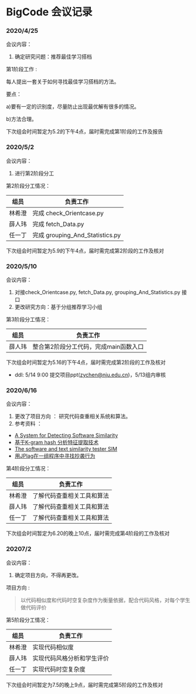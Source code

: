 # BigCode  会议记录

### 2020/4/25 
会议内容：
1.  确定研究问题：推荐最佳学习搭档

第1阶段工作 :

每人提出一套关于如何寻找最佳学习搭档的方法。

要点：

a)要有一定的识别度，尽量防止出现最优解有很多的情况。

b)方法合理。

下次组会时间暂定为5.2的下午4点，届时需完成第1阶段的工作及报告


### 2020/5/2
会议内容：
1. 进行第2阶段分工

第2阶段分工情况：

| 组员 | 负责工作                               |
| :------: | ---------------------------------------- |
|  林希澄  | 完成 check_Orientcase.py |
|  薛人玮  | 完成 fetch_Data.py |
|  任一丁  | 完成 grouping_And_Statistics.py  |

下次组会时间暂定为5.9的下午4点，届时需完成第2阶段的工作及核对


### 2020/5/10
会议内容：
1. 对接check_Orientcase.py, fetch_Data.py, grouping_And_Statistics.py 接口
2. 更改研究方向：基于分组推荐学习小组

第3阶段分工情况：

| 组员 | 负责工作                               |
| :------: | ---------------------------------------- |
|  薛人玮  | 整合第2阶段分工代码，完成main函数入口 |

下次组会时间暂定为5.16的下午4点，届时需完成第2阶段的工作及核对

* ddl: 5/14 9:00 提交项目ppt(zychen@nju.edu.cn)，5/13组内审核

### 2020/6/16
会议内容：
1. 更改了项目方向 ： 研究代码查重相关系统和算法。
2. 参考资料 ： 
- [A System for Detecting Software Similarity](https://theory.stanford.edu/~aiken/moss/)
- [基于K-gram hash 分析特征提取技术](https://blog.csdn.net/chichoxian/article/details/53128303)
- [
The software and text similarity tester SIM](https://dickgrune.com/Programs/similarity_tester/)
- [用JPlag在一组程序中寻找抄袭行为](https://segmentfault.com/a/1190000015066788)

第4阶段分工情况：

| 组员 | 负责工作                               |
| :------: | ---------------------------------------- |
|  林希澄  | 了解代码查重相关工具和算法  |
|  薛人玮  | 了解代码查重相关工具和算法 |
|  任一丁  | 了解代码查重相关工具和算法 |

下次组会时间暂定为6.20的晚上10点，届时需完成第4阶段的工作及核对

### 20207/2
会议内容：
1. 确定项目方向，不得再更改。

项目方向 :
> 以代码相似度和代码时空复杂度作为衡量依据，配合代码风格，对每个学生做代码评价

第5阶段分工情况：

| 组员 | 负责工作                               |
| :------: | ---------------------------------------- |
|  林希澄  | 实现代码相似度 |
|  薛人玮  | 实现代码风格分析和学生评价|
|  任一丁  | 实现代码时空复杂度 |

下次组会时间暂定为7.5的晚上9点，届时需完成第5阶段的工作及核对
